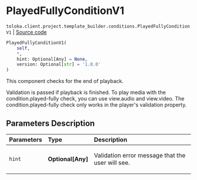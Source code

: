 # PlayedFullyConditionV1
`toloka.client.project.template_builder.conditions.PlayedFullyConditionV1` | [Source code](https://github.com/Toloka/toloka-kit/blob/v0.1.26/src/client/project/template_builder/conditions.py#L204)

```python
PlayedFullyConditionV1(
    self,
    *,
    hint: Optional[Any] = None,
    version: Optional[str] = '1.0.0'
)
```

This component checks for the end of playback.


Validation is passed if playback is finished. To play media with the condition.played-fully check, you can use
view.audio and view.video. The condition.played-fully check only works in the player's validation property.

## Parameters Description

| Parameters | Type | Description |
| :----------| :----| :-----------|
`hint`|**Optional\[Any\]**|<p>Validation error message that the user will see.</p>
